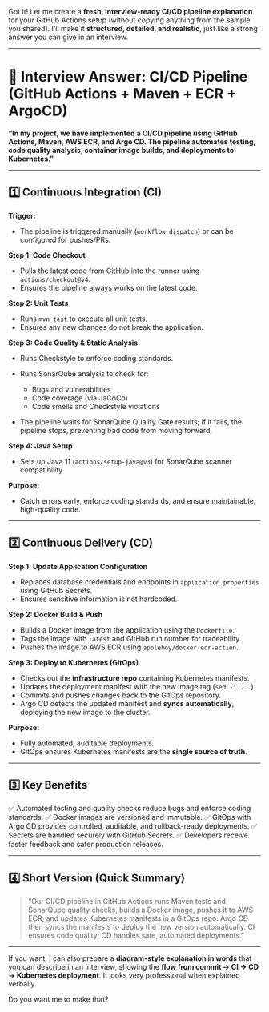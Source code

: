 Got it! Let me create a **fresh, interview-ready CI/CD pipeline explanation** for your GitHub Actions setup (without copying anything from the sample you shared). I’ll make it **structured, detailed, and realistic**, just like a strong answer you can give in an interview.

---

# 🎯 Interview Answer: CI/CD Pipeline (GitHub Actions + Maven + ECR + ArgoCD)

**“In my project, we have implemented a CI/CD pipeline using GitHub Actions, Maven, AWS ECR, and Argo CD. The pipeline automates testing, code quality analysis, container image builds, and deployments to Kubernetes.”**

---

## 1️⃣ Continuous Integration (CI)

**Trigger:**

* The pipeline is triggered manually (`workflow_dispatch`) or can be configured for pushes/PRs.

**Step 1: Code Checkout**

* Pulls the latest code from GitHub into the runner using `actions/checkout@v4`.
* Ensures the pipeline always works on the latest code.

**Step 2: Unit Tests**

* Runs `mvn test` to execute all unit tests.
* Ensures any new changes do not break the application.

**Step 3: Code Quality & Static Analysis**

* Runs Checkstyle to enforce coding standards.
* Runs SonarQube analysis to check for:

  * Bugs and vulnerabilities
  * Code coverage (via JaCoCo)
  * Code smells and Checkstyle violations
* The pipeline waits for SonarQube Quality Gate results; if it fails, the pipeline stops, preventing bad code from moving forward.

**Step 4: Java Setup**

* Sets up Java 11 (`actions/setup-java@v3`) for SonarQube scanner compatibility.

**Purpose:**

* Catch errors early, enforce coding standards, and ensure maintainable, high-quality code.

---

## 2️⃣ Continuous Delivery (CD)

**Step 1: Update Application Configuration**

* Replaces database credentials and endpoints in `application.properties` using GitHub Secrets.
* Ensures sensitive information is not hardcoded.

**Step 2: Docker Build & Push**

* Builds a Docker image from the application using the `Dockerfile`.
* Tags the image with `latest` and GitHub run number for traceability.
* Pushes the image to AWS ECR using `appleboy/docker-ecr-action`.

**Step 3: Deploy to Kubernetes (GitOps)**

* Checks out the **infrastructure repo** containing Kubernetes manifests.
* Updates the deployment manifest with the new image tag (`sed -i ...`).
* Commits and pushes changes back to the GitOps repository.
* Argo CD detects the updated manifest and **syncs automatically**, deploying the new image to the cluster.

**Purpose:**

* Fully automated, auditable deployments.
* GitOps ensures Kubernetes manifests are the **single source of truth**.

---

## 3️⃣ Key Benefits

✅ Automated testing and quality checks reduce bugs and enforce coding standards.
✅ Docker images are versioned and immutable.
✅ GitOps with Argo CD provides controlled, auditable, and rollback-ready deployments.
✅ Secrets are handled securely with GitHub Secrets.
✅ Developers receive faster feedback and safer production releases.

---

## 4️⃣ Short Version (Quick Summary)

> “Our CI/CD pipeline in GitHub Actions runs Maven tests and SonarQube quality checks, builds a Docker image, pushes it to AWS ECR, and updates Kubernetes manifests in a GitOps repo. Argo CD then syncs the manifests to deploy the new version automatically. CI ensures code quality; CD handles safe, automated deployments.”

---

If you want, I can also prepare a **diagram-style explanation in words** that you can describe in an interview, showing the **flow from commit → CI → CD → Kubernetes deployment**. It looks very professional when explained verbally.

Do you want me to make that?
